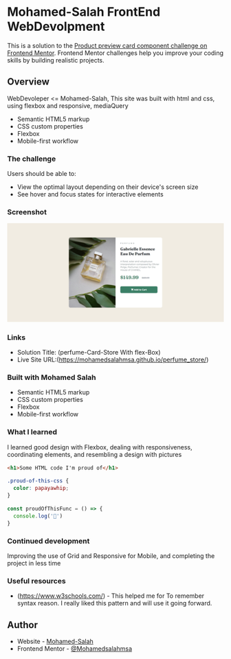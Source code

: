 # Mohamed-Salah FrontEnd WebDevolpment

This is a solution to the [Product preview card component challenge on Frontend Mentor](https://www.frontendmentor.io/challenges/product-preview-card-component-GO7UmttRfa). Frontend Mentor challenges help you improve your coding skills by building realistic projects. 


## Overview
WebDevoleper <= Mohamed-Salah,
This site was built with html and css, using flexbox and responsive, mediaQuery
- Semantic HTML5 markup
- CSS custom properties
- Flexbox
- Mobile-first workflow
<!-- ------------------------------------------------------ -->


### The challenge

Users should be able to:

- View the optimal layout depending on their device's screen size
- See hover and focus states for interactive elements

### Screenshot

![](./images/scrnli_5_29_2023_7-45-38%20AM.png)


### Links

- Solution Title: (perfume-Card-Store With flex-Box)
- Live Site URL:(https://mohamedsalahmsa.github.io/perfume_store/)

### Built with Mohamed Salah

- Semantic HTML5 markup
- CSS custom properties
- Flexbox
- Mobile-first workflow



### What I learned

I learned good design with Flexbox, dealing with responsiveness, coordinating elements, and resembling a design with pictures

```html
<h1>Some HTML code I'm proud of</h1>
```
```css
.proud-of-this-css {
  color: papayawhip;
}
```
```js
const proudOfThisFunc = () => {
  console.log('🎉')
}
```





### Continued development

Improving the use of Grid and Responsive for Mobile, and completing the project in less time



### Useful resources

- (https://www.w3schools.com/) - This helped me for To remember  syntax reason. I really liked this pattern and will use it going forward.




## Author

- Website - [Mohamed-Salah](https://https://abo-salah.com)
- Frontend Mentor - [@Mohamedsalahmsa](https://www.frontendmentor.io/profile/Mohamedsalahmsa)



